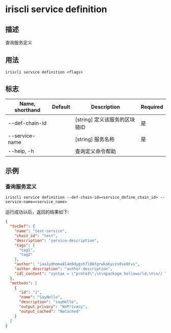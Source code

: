 # iriscli service definition

## 描述

查询服务定义

## 用法

```
iriscli service definition <flags>
```

## 标志

| Name, shorthand | Default                    | Description                                            | Required |
| --------------- | -------------------------- | ------------------------------------------------------ | -------- |
| --def-chain-id  |                            | [string] 定义该服务的区块链ID                              | 是        |
| --service-name  |                            | [string] 服务名称                                        | 是        |
| --help, -h      |                            | 查询定义命令帮助                                           |          |

## 示例

### 查询服务定义

```shell
iriscli service definition --def-chain-id=<service_define_chain_id> --service-name=<service_name>
```

运行成功以后，返回的结果如下:

```json
{
  "SvcDef": {
    "name": "test-service",
    "chain_id": "test",
    "description": "service-description",
    "tags": [
      "tag1",
      "tag2"
    ],
    "author": "iaa1ydhmma8l4m9dygsh7l08fgrwka6yczs0se0tvs",
    "author_description": "author-description",
    "idl_content": "syntax = \"proto3\";\n\npackage helloworld;\n\n// The greeting service definition.\nservice Greeter {\n    //@Attribute description: sayHello\n    //@Attribute output_privacy: NoPrivacy\n    //@Attribute output_cached: NoCached\n    rpc SayHello (HelloRequest) returns (HelloReply) {}\n}\n\n// The request message containing the user's name.\nmessage HelloRequest {\n    string name = 1;\n}\n\n// The response message containing the greetings\nmessage HelloReply {\n    string message = 1;\n}\n"
  },
  "methods": [
    {
      "id": "1",
      "name": "SayHello",
      "description": "sayHello",
      "output_privacy": "NoPrivacy",
      "output_cached": "NoCached"
    }
  ]
}
```